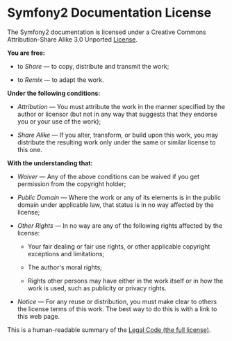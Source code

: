 Symfony2 Documentation License
==============================

The Symfony2 documentation is licensed under a Creative Commons
Attribution-Share Alike 3.0 Unported [License][1].

**You are free:**

 * to *Share* — to copy, distribute and transmit the work;

 * to *Remix* — to adapt the work.

**Under the following conditions:**

 * *Attribution* — You must attribute the work in the manner specified by
   the author or licensor (but not in any way that suggests that they
   endorse you or your use of the work);

 * *Share Alike* — If you alter, transform, or build upon this work, you
   may distribute the resulting work only under the same or similar license
   to this one.

**With the understanding that:**

 * *Waiver* — Any of the above conditions can be waived if you get
   permission from the copyright holder;

 * *Public Domain* — Where the work or any of its elements is in the public
   domain under applicable law, that status is in no way affected by the
   license;

 * *Other Rights* — In no way are any of the following rights affected by the license:

     * Your fair dealing or fair use rights, or other applicable copyright
       exceptions and limitations;

     * The author's moral rights;

     * Rights other persons may have either in the work itself or in how
       the work is used, such as publicity or privacy rights.

 * *Notice* — For any reuse or distribution, you must make clear to others
   the license terms of this work. The best way to do this is with a link
   to this web page.

This is a human-readable summary of the [Legal Code (the full license)][2].

[1]: http://creativecommons.org/licenses/by-sa/3.0/
[2]: http://creativecommons.org/licenses/by-sa/3.0/legalcode
